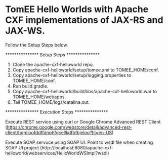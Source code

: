 # TomEE Hello Worlds with Apache CXF implementations of JAX-RS and JAX-WS.

Follow the Setup Steps below.

*************** Setup Steps ***************

1. Clone the apache-cxf-helloworld repo.
2. Copy apache-cxf-helloworld/setup/tomee.xml to TOMEE_HOME/conf.
3. Copy apache-cxf-helloworld/setup/logging.properties to TOMEE_HOME/conf.
4. Run build.gradle.
5. Copy apache-cxf-helloworld/build/libs/apache-cxf-helloworld.war to TOMEE_HOME/webapps.
6. Tail TOMEE_HOME/logs/catalina.out.

*************** Execution Steps ***************

Execute REST service using curl or Google Chrome Advanced REST Client 
(https://chrome.google.com/webstore/detail/advanced-rest-client/hgmloofddffdnphfgcellkdfbfbjeloo?hl=en-US)

Execute SOAP servuce using SOAP UI. Point to wsdl file when creating SOAP UI project
(http://localhost:8080/apache-cxf-helloworld/webservices/HelloWorldWSImpl?wsdl)

